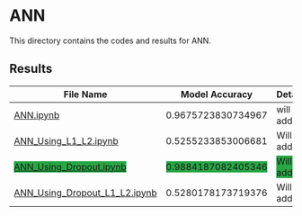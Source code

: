 # ANN

This directory contains the codes and results for ANN.

## Results

| File Name      | Model Accuracy | Details                |
| -------------- | -------------- | ---------------------- |
| [ANN.ipynb](https://github.com/hosseindamavandi/Fake-News-Detection/blob/main/Note-Books/ANN/ANN.ipynb)    | 0.9675723830734967      | will be added   |
| [ANN_Using_L1_L2.ipynb](https://github.com/hosseindamavandi/Fake-News-Detection/blob/main/Note-Books/ANN/ANN_Using_L1_L2.ipynb)    | 0.5255233853006681      | Will be added  |
| <span style="background-color: #28a745">[ANN_Using_Dropout.ipynb](https://github.com/hosseindamavandi/Fake-News-Detection/blob/main/Note-Books/ANN/ANN_Using_Dropout.ipynb)</span>    | <span style="background-color: #28a745">0.9884187082405346</span>      | <span style="background-color: #28a745">Will be added</span>        |
| [ANN_Using_Dropout_L1_L2.ipynb](https://github.com/hosseindamavandi/Fake-News-Detection/blob/main/Note-Books/ANN/ANN_Using_Dropout_L1_L2.ipynb)    | 0.5280178173719376      | Will be added        |
